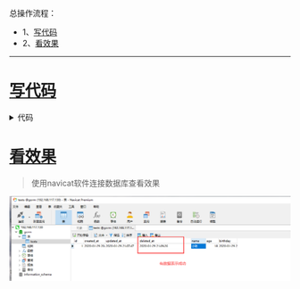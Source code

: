 总操作流程：
- 1、[写代码](#go-01)
- 2、[看效果](#go-02)

***

# <a name="go-01" href="#" >写代码</a>

<details>
<summary>代码</summary>

```go
package main

import (
    "time"
    "github.com/jinzhu/gorm"
    _ "github.com/jinzhu/gorm/dialects/mysql"
    "log"
    "fmt"
)

type Test struct {
  gorm.Model
  Name string
	Age int
	Birthday time.Time
}


func main() {
  //连接数据库
  db, err := gorm.Open("mysql", "gorm:123456@tcp(192.168.117.130:3306)/gorm?charset=utf8&parseTime=True&loc=Local")
  if err != nil {
    log.Fatalf("连接数据库失败: %v",err)
    return 
  }
  defer db.Close()

  // 开始事务
  tx := db.Begin()
  
  //更新一条数据
  errU := tx.Where("Name =?", "小明").Delete(&Test{}).Error
  if errU != nil {
    tx.Rollback()
    log.Fatalf("删除数据失败: %v",errU)
    return
  }
  tx.Commit()
  fmt.Println("删除数据成功")
}
```

</details>

# <a name="go-02" href="#" >看效果</a>

> 使用navicat软件连接数据库查看效果

![](image/6-1.png)